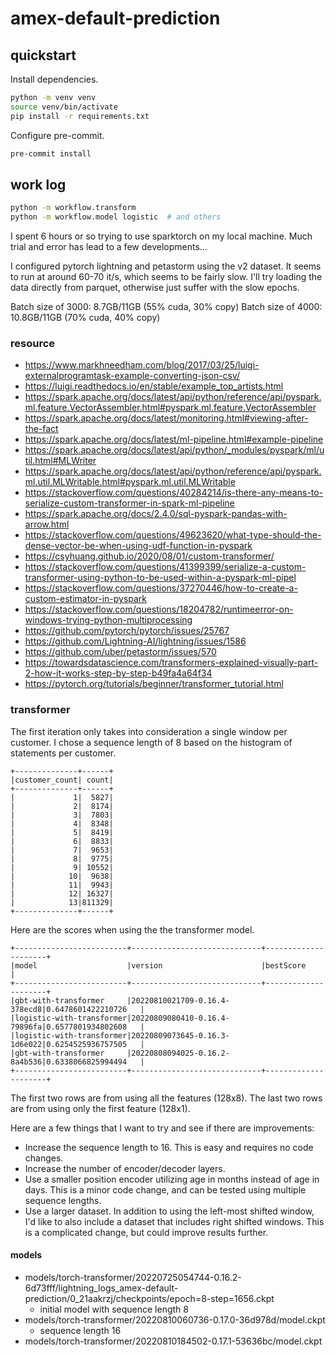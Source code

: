 # amex-default-prediction

## quickstart

Install dependencies.

```bash
python -m venv venv
source venv/bin/activate
pip install -r requirements.txt
```

Configure pre-commit.

```bash
pre-commit install
```

## work log

```bash
python -m workflow.transform
python -m workflow.model logistic  # and others
```

I spent 6 hours or so trying to use sparktorch on my local machine. Much trial
and error has lead to a few developments...

I configured pytorch lightning and petastorm using the v2 dataset. It seems to
run at around 60-70 it/s, which seems to be fairly slow. I'll try loading the
data directly from parquet, otherwise just suffer with the slow epochs.

Batch size of 3000: 8.7GB/11GB (55% cuda, 30% copy)
Batch size of 4000: 10.8GB/11GB (70% cuda, 40% copy)

### resource

- https://www.markhneedham.com/blog/2017/03/25/luigi-externalprogramtask-example-converting-json-csv/
- https://luigi.readthedocs.io/en/stable/example_top_artists.html
- https://spark.apache.org/docs/latest/api/python/reference/api/pyspark.ml.feature.VectorAssembler.html#pyspark.ml.feature.VectorAssembler
- https://spark.apache.org/docs/latest/monitoring.html#viewing-after-the-fact
- https://spark.apache.org/docs/latest/ml-pipeline.html#example-pipeline
- https://spark.apache.org/docs/latest/api/python/_modules/pyspark/ml/util.html#MLWriter
- https://spark.apache.org/docs/latest/api/python/reference/api/pyspark.ml.util.MLWritable.html#pyspark.ml.util.MLWritable
- https://stackoverflow.com/questions/40284214/is-there-any-means-to-serialize-custom-transformer-in-spark-ml-pipeline
- https://spark.apache.org/docs/2.4.0/sql-pyspark-pandas-with-arrow.html
- https://stackoverflow.com/questions/49623620/what-type-should-the-dense-vector-be-when-using-udf-function-in-pyspark
- https://csyhuang.github.io/2020/08/01/custom-transformer/
- https://stackoverflow.com/questions/41399399/serialize-a-custom-transformer-using-python-to-be-used-within-a-pyspark-ml-pipel
- https://stackoverflow.com/questions/37270446/how-to-create-a-custom-estimator-in-pyspark
- https://stackoverflow.com/questions/18204782/runtimeerror-on-windows-trying-python-multiprocessing
- https://github.com/pytorch/pytorch/issues/25767
- https://github.com/Lightning-AI/lightning/issues/1586
- https://github.com/uber/petastorm/issues/570
- https://towardsdatascience.com/transformers-explained-visually-part-2-how-it-works-step-by-step-b49fa4a64f34
- https://pytorch.org/tutorials/beginner/transformer_tutorial.html

### transformer

The first iteration only takes into consideration a single window per customer.
I chose a sequence length of 8 based on the histogram of statements per customer.

```
+--------------+------+
|customer_count| count|
+--------------+------+
|             1|  5827|
|             2|  8174|
|             3|  7803|
|             4|  8348|
|             5|  8419|
|             6|  8833|
|             7|  9653|
|             8|  9775|
|             9| 10552|
|            10|  9638|
|            11|  9943|
|            12| 16327|
|            13|811329|
+--------------+------+
```

Here are the scores when using the the transformer model.

```
+-------------------------+-----------------------------+---------------------+
|model                    |version                      |bestScore            |
+-------------------------+-----------------------------+---------------------+
|gbt-with-transformer     |20220810021709-0.16.4-378ecd8|0.6478601422210726   |
|logistic-with-transformer|20220809080410-0.16.4-79896fa|0.6577801934802608   |
|logistic-with-transformer|20220809073645-0.16.3-1d6e022|0.6254525936757505   |
|gbt-with-transformer     |20220808094025-0.16.2-8a4b536|0.6338066825994494   |
+-------------------------+-----------------------------+---------------------+
```

The first two rows are from using all the features (128x8).
The last two rows are from using only the first feature (128x1).

Here are a few things that I want to try and see if there are improvements:

- Increase the sequence length to 16.
  This is easy and requires no code changes.
- Increase the number of encoder/decoder layers.
- Use a smaller position encoder utilizing age in months instead of age in days.
  This is a minor code change, and can be tested using multiple sequence lengths.
- Use a larger dataset.
  In addition to using the left-most shifted window, I'd like to also include a dataset that includes right shifted windows.
  This is a complicated change, but could improve results further.

#### models

- models/torch-transformer/20220725054744-0.16.2-6d73fff/lightning_logs_amex-default-prediction/0_21aakrzj/checkpoints/epoch=8-step=1656.ckpt
  - initial model with sequence length 8
- models/torch-transformer/20220810060736-0.17.0-36d978d/model.ckpt
  - sequence length 16
- models/torch-transformer/20220810184502-0.17.1-53636bc/model.ckpt
